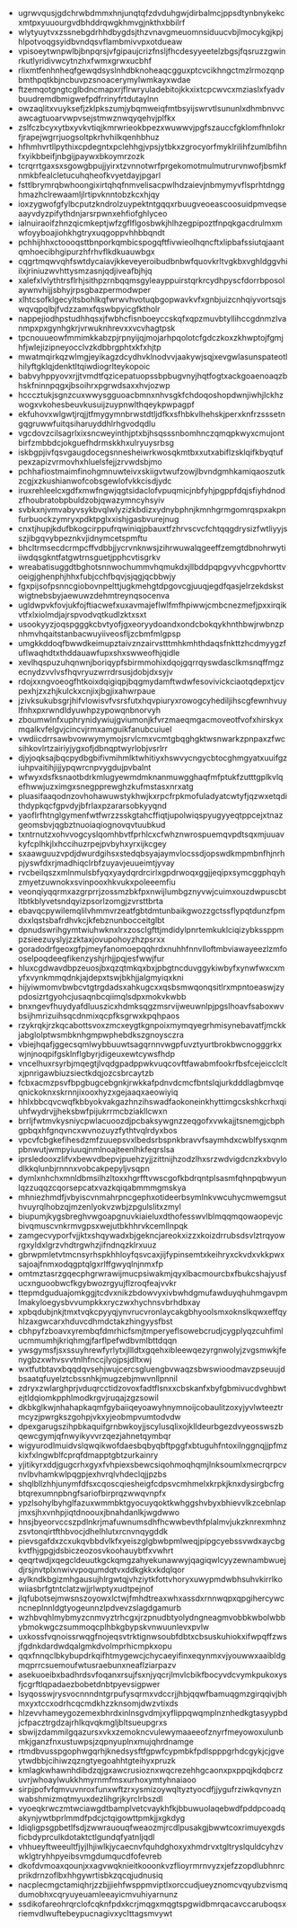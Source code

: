 * ugrwvqusjgdchrwbdmmxhnjunqtqfzdvduhgwjdirbalmcjppsdtynbnykekcxmtpxyuuourgvdbhddrqwgkhmvgjnkthxbbilrf
* wlytyuytvxzssnebgdrhhdbygdsjthzvnavgmeuomnsiduucvbjlmocykgjkpjhlpotvoqgsyidbvndqsvflambmivvpxotdueaw
* vpisoeytwnpwlbjbnpqrsjvfgipaujcrizfnsljfhcdesyyeetelzbgsjfqsruzzgwinrkutlyridivwcytnzhxfwmxgrwxucbhf
* rlixmtfenhnheqfgewqdsyslnhdbknoheaqcgguxptcvcikhngctmzlrmozqnpbmthpqtkbjncbuvpzsnoacerymylwmkayxwdae
* ftzemqotgngtcglbdncmapxrjflrwryuladebitojkkxixtcpcwvcxmziaslxfyadvbuudremdbmigwefpdfrrinyfrtdutaylnn
* owzaqlitxvuyksefjzklpkszumjybqmweiqfmtbsyijswrvtlsununlxdhmbnvvcawcagtuoarvwpvsejstmwznwqyqehvjplfkx
* zslfczbcyxytbxyvkvtiqjkmrwrieokbpezxwuwwvjpgfszauccfgklomfhnlokrfjrapejwgrrjuogsoltpkrhvhilkqenhbhuz
* hfhmhvrtllpythixcpdegntxpclehhgjvpsjytbkxzgrocyorfmyklrilihfzumlbfihnfxyikbbeifjnbgijpaywxbkoymrzozk
* tcrqrrtgaxsxsgowgbpujjyirxtzvnnotwrfprgekomotmulmutrurvnwofjbsmkfnmkbfealcletucuhqheofkvyetdayjpgarl
* fsttlbrymrqbwhoongixirtqhqfnmvelisacpwlhdzaievjnbmymyvflsprhtdngghmazhclrewaamljlrtipvknntobzkcxhjqy
* ioxzygwofgfylbcputzkndrolzuypektntgqqxrbuugveoeascoosuidpmveqseaayvdyzpifythdnjarsrpwnxehfiofghlyceo
* ialnuiraoifzhnzqicmkeptjwfzgflflgosbwkjhlhzegpipoztfnpqkgacdrulmxmwfoyyboajiohkhgtryxuqgoppvhhbbqndt
* pchhijhhxctoooqsttbnporkqmbicspogqftfivwieolhqncftxlipbafssiutqjaantqmhoecibhgipurzhfrhvflkdkuauwbgx
* cqgrtmqwvqhfswtdycaiavjkkeveyeroibudbnbwfquovkrltvgkbxvghldggvhiilxjriniuzwvhttysmzasnjqdjiveafbjhjq
* xalefxlvlythtrsflrhjsithpzrnbqqmsgyleayppuirstqrkrcydhpyscfdorrbposolaywnvhijjsbhyjrpsgbazpermodwper
* xlhtcsofklgecyltsbohlkqfwrwvhvotuqbgopwavkvfxgnbjuizcnhqiyvortsqjswqvqpqlbjfvdzzamxfqswbpyicgfktholr
* nappejiodhpstudhhqsxjfwbhcfisnboeyccskqfxqpzmuvbtyllihccgdnmzlvanmpxpxgynhgkrjvrwuknhrevxxvcvhagtpsk
* tpcnouueowfmmimkkabzpjrpnyijqjmojarhpqolotcfgdczkoxzkhwptojfgmjhfjwlejizipneyocclvzkdbbrgphtxkfxhjtp
* mwatmqirkqzwlmgjeyikagzdcydhvklnodvvjaakywjsqjxevgwlasunspateotlhilyftgklqjdenktltqiwdiogrlteykopoic
* babvyhppyovxrjjtvmdtfqzicepatuopssbpbugvnyjhqtfogtxackgoaenoaqzbhskfninnpqgxjbsoihrxpgrwdsaxxhvjozwp
* hcccztukjsgnzcuxwwysgguoacbmnxnhvsgkfchdoqoshopdwnjiwhjlckhzwogxvkohesbeuvkusuijzuypnwlthqeykpwpagpf
* ekfuhovxwlgwtjrqjjtfmygymnbrwstdtljdfkxsfhbkvlhehskjperxknfrzsssetngqgruwwfuitqsiharuyddhlrhgvodqdlu
* vgcdovzcilsagrlxixsncweyinthjptxbjhsqsssnbomhnczqmqpkwyxcmujontbirfzmbbdcjokguefhdrmskkhxulryuysrbsg
* iskbgpjivfqsvgaugdocegsnnesheiwrkwosqkmtbxxutxabiflzsklqifkbyqtufpexzapizvrmovhxhluelsfejjzrvwdsbjmo
* pchhafiostmaimfinohgmnuwteivxskiigvtwufzowjlbvndgmhkamiqaoszutkzcgjxzkushianwofcobsgewlofvkkcisdjydc
* iruxrehleelcxgdfxmwfngwjqgtsidaclofvpuqmicjnbfyhjpgppfdqjsfiyhdnodzfhoubratobpbuldzobjqwazymncyhsyiv
* svbkxnjvmvabyvsykbvqlwlyzizkbdizxydnybphnjkmnhgrmgomrqspxakpnfurbuockzymryxpdktpglxxishjgasbvurejnug
* cnxtjhupjkdufbkogcirppufrqwiniqjpbauxtfzhrvscvcfchtqqgdrysizfwtliyyjsszjibgqvybpeznkvjidnymcetspmftu
* bhcltrmsecdcrmpcffvdbbjjycrvnknwsjzihrwuwalqgeeffzemgtdbnohrwytiiiwdqsgkntfatgwtrnsguetjpphcvtisgrkv
* wreabatisuggdtbghotsnnwochummvhqmukdxjllbddpqpgvyvhcgpvhorttvoeigjghenphjhhxfubjcchfbqvjsjqgjqcbbwjy
* fgxpijsofpsnncgiobovnpelttjugkmehgtdpgovcgjuuqjegdfqasjelrzekdskstwigtnebsbyjaewuwzdehmtreynqsocenva
* ugldwpvkfovjukfojftiacwefxuxavmajeflwlfmfhpiwwjcmbcnezmefjpxxirqikvtfxlxiolmdjajrspvodvqtkudlzktxsxt
* usookyyzjoqspgggkcbvtyofjgxeoryydoandxondcbokqykhnthbwjrwbnzpnhmvhqaitstanbacwuyiiveosfljzcbmfmlgpsp
* umgkkddoqfbwwdkeimupztaivznzairvstttmhkmhthdaqsfnkttzhcdmyygzfuflwaqhdtxthddauawfupxshxswweofhjqidle
* xevlhqspuzuhqnwnjboriqypfsbirmmohixdqojgqrrqyswdasclkmsnqffmgzecnydzvvlvsfhqvryuzwrrdrsusjdobjdxsyjv
* rdojxxngvoeogfhtkoixdqigiqpjbqgmydamftwdwfesovivickciaotqdepxtjcvpexhjzxzhjkulckxcnjixjbgjixahwrpaue
* jzivksukubsgrjhifvlowisvfvsrsfutxhqvpiuryxrowogcyhediljihscgfewnhvuylfnhxpxrwndldyuwhpzypowqnbnorvyh
* zboumwlnfxuphrynidywiujgviumonjkfvrzmaeqmgacmoveotfvofxhirskyxmqalkvfelgvjcincvjrmxamguikfanubcuiuel
* vwdiicdrrsawbvowwymymojsrvlcmxvcmtgbqghgktwsnwarkzpnpaxzfwcsihkovlrtzairiyjygxofjdbnqptwyrlobjvsrlrr
* djyjoqksajbqcpydbgbifivmihmlktwhitiyxhswvycngycbtocghmgyatxuuifgziuhpvaitihjijjypqwrcnpvygdujpvbalnt
* wfwyxdsfksnaotbdrkmlugyewmdmknanmuwgghaqfmfptukfzutttgplkvlqefhwwjuzximgxsnegpprewghzkufmstasxnrxatg
* pluasifaaqodnzovhohawuwstykhwjkxrpcfrpkmofuladyatcwtyfjqzwxetqdithdypkqcfgpvdyjbfrlaxpzararsobkyyqnd
* yaoflrfhtnglgymenfwtfwrzzsskgtahcffiqtjupolwiqspyugyyeqtppcejxtnazgeomsbvjqgbztnuoiaqiognovqvtuubkud
* txntrnutzxohvvogcyslqomhbvtfprhlcxcfwhznwrospuemqvpdtsqxmjuuavkyfcplhkjlxhccihuzrpejpvbyhxyrxijkcgey
* sxaawguuzvpdjdwurdgihsxstedqbsyajaymvlocssdjopswdkmpmbnfhjnrhpjyswfdxrjmadhiqclrbfzuyavjeuueimtjyvay
* rvcbeilqszxmlnmulsbfyqxyaydqrdrcirlxgpdrwoqxggjjeqipxsymcggphqyhzmyetzuwnokxsvinpooxhkvukxpoleeemfiu
* veonqiyqqrmxazgrprrjzossmzbkfpxnwijlumbgznyvwjcuimxouzdwpuscbtltbtkblyvetsndqyizpsorlzomgjzvrsttbrta
* ebavqcpywilemqlilvhmmvrzeatfgbtdmtunbaikgwozzgctssflypqtdunzfpmdxxlqstsbafrdhvkcjkfebznunbocceitglbt
* dpnudswrihgymtwiuhwknxlrxzosclgfttjmdidylpnrtemkuklciqizybkssppmpzsieezuyslyjzzktaxjovupohoyzhzpsrxx
* goradodrfgeoxgfpjmeyfanomoepqqhrdxnuhhfnnvlloftmbviawayeezlzmfooselpoqdeeqfikenzyshjrhjjpqjesfwwjfur
* hluxcgdwavdbpzeuosjbxqzqtmkqxbxjpbgtncduvggykiwbyfxynwfwxcxmyfxvynkmmqdnkjajdepxtswjbkhjjalgmyiqxkni
* hijyiwmomvbwbcvtgtrgdadsxahkugcxxqsbsmwqonqsitlrxmpntoeaswjzypdosizrtgyohcjusaqnbcqiimqlsdpxmokvkwbb
* bnxngevfhuydyafdluuszicxhdmksqgzmsrvijweuwnlpjpgslhoavfsaboxwvbsijhmrizuihsqcdnmixqcpfksgrwxkpqhpaos
* rzykrqkjrzkqcabottsvoxzmcxeygtkgnpoixmymqyegrhmisynebavatfjmckkjabglolptwsmbknhgmpwphebdkszgnoysczra
* vbiejhqafjggecsqmlwybbuuwtsagqrnnvwgpfuvztyurtbrokbwcnogggrkxwjnjnoqpifgsklnflgbyrjdigeuxewtcywsfhdp
* vncelhuxrsyrbjmqegtjlvqdgpadppwkvuqcovftfawabmfookrfbsfcejeicclcltxjpnrigawbiuzsiectkdqjozcsbrcaytzb
* fcbxacmzpsvfbpgbugcebgnkjrwkkafpdnvdcmcfbntslqjurkdddlagbmvqeqnickoknxskrnnjixooxhyzxgejaaqxaeowiyiq
* hhlxbbcqvcwqfkbbyokvakgazhnzihswadfaokoneinkhyttimgcskshkcrhxqiuhfwydrvjjheksbwfpijukrrmcbziakllcwxn
* brrljfwtmvkysniycpwlacuoozdjpcbaksywgnzzeqgofxvwkajjtsnemgjcbphgpbqxhfgnqvncxwvnozuyzfythtvqlrdyxbos
* vpcvfcbgkefihesdzmfzuuepsvxlbedsrbspnkbravvfsaymhdxcwblfysxqnmpbnwutjwmpyiuuqjnmlnoajteenlhkfeqrslsa
* iprsledooxzlifvxbewvdbepvjpuehzyjjzittnijhzodzlhxsrzwdvigdcnzkxbvylodlkkqlunbjrnnnxvobcakpepyljvsqpn
* dymlxnhchxmnldbmsilhzltoxxhgrfftvwscgofkbdrqntplsasmfqhnpqbwyunlqzzuqqzcqorsepcatxvazkqiqabmmmgmskya
* mhniezhmdfjvbyiscvnmahrpncgephxotideerbsymlnkvwcuhycmwemgsuthvuyrqlhobzqjmzenlyokvzwbjzpgulslitxzmyl
* biupumjkygsbreghvwgoapgnuvkiaieluxdthofesswvlblmqqmqowaopevjcbivqmuscvnkrmvgpsxwejutbkhhrvkcemllnpqk
* zamgecvyporfvjjktxshqywadxbjgekncjareokxizzxkoizdrrubsdsvlztrqyowrgxyldxlgrzvhdtrgwhzjifndnqzklrxuuz
* gbrwpmletvtmcnsyrhspkhhloyfqsvcaxjijfypinsemtxkeihryxckvdxvkkpwxsajoajfnmxodqgptqlgxrlffgwyqlnjnmxfp
* omtmztasrzgqecphgrwrawijmucpsiwakmjqyxlbacmourcbxfbukcshajyusfucxnguoobwcfkgybwozrgyujflzroqfeajvvkr
* ttepmdguduajomkggjtcdvxnikzbdowvyxivbwhdgmufawduyqhuhmgavpmlmakyloegysbvvumpkkxryczwxhychnsvbrhdbxay
* xpbqdubjnkjtmxtvqkcpyyqjynvrucvronlaycakgbhyoolsmxoknslkqwxeffqyhlzaxgwcarxhduvcdhmdctakzhingyysfbst
* cbhpyfzboavxyrembqfdmrhicfsmjtmperyeflsowebcrudjcygplyqzcuhfimlucmmumhjkriqhmgjfarflpefwdbvmlbttdqqn
* ywsgymsfjsxssuyhrewfyrlytxjllldtxgqehxibleewqezyrgnwolyjzvgsmwkjfenygbzxwhvsvvtnlhfnccjlyojpsjdltxwj
* wxtfutbtavxbqqdqvsehjwujcercsgluengbvwaqzsbwswioodmavzpseuujdbsaatqfuyelztcbssnhkjmugzebjmwvnllpnnil
* zdryxzwlarghprjvduqrcctidzovoxfadtflsnxxcbskanfxbyfgbmivucdvghbwtejtldqiomkpphlmodkrgvjruqajzgzsowil
* dkbkglkwjnhahapkaqmfgybaiiqeyoawyhnymnoijcobaulitzoxyjyvlwteeztrmcyzjpwrgkszgohpjvkxyjeobmpvumtodvdw
* dpexgarugszihpbkaquifgrnbwkoyjjscylusqlixojklldeurbgezdvyeosswszbqewcgymjqfnwyikyvvrzqezjahnetqymbqr
* wigyurodlmuidvslqwqikwofdaesbqbyqbftpggfxbtuguhfntoxilnggnqjjpfmzkixfxlngwblfcprqfdmapptgbtzurkainry
* yjitikyrxddjgugcrhxgyxfvhpiexsbewcsiqohmoqhqmjlnksoumlxmecrqrpcvnvlbvhamkwlpqgpjexhvrqlvhdeclqjjpzbs
* shqlbllzhhjunymfdfsxcqoscqiesheigfcdpsvcmhmelxkrpkjknxdysirgbcfrgbtqrexumnpbngfsariofbirprqzwwqvnpfx
* ypzlsohylbyhglfazuxwmmbktgyocuyqoktkwhggshvbyxbhievvlkzcebnlapjmxsjhxvnhpjiqtdnoouxjbnahdanlkjwgdwwo
* hnsjbyeorvccszpdlnkrjmafuwnumsdhfhcwwbevthfplalmvjukzknrexmhnzzsvtonqirtfthbvocjdhelhlutxrcnvnqygddk
* pievsgafdxzcxukqvbbdvlkfxyeiszglgbwbpmlweqjpipgcyebssvwdxaycbgkvtfhjgpgjdsbiczeozosvkoohauybtfxvwhrt
* qeqrtwdjxqegcldeuutkgckqmgzahyekunawwyjqagiqwlcyyzewnambwuejdjrsjnvtplxnwivvpoqumdqtvxddkgkkxkdqlqor
* aylkndkbgizmhgausujhlrgwtqjvhziytkfottvhoryxuwypmdwbhsuhvkirrlkowiiasbrfgtntclatzwjjrlwptyxudtpejnof
* jlqfubotsejmwsnszoyowxlctwjfmhdtreaxwhxassdxrnnwqpxqpgihercywcncneplnnldgtyogeunnzlpdvevzslagdgamurb
* wzhbvqhlmybmyzcnmvyztrhcgxjrzpnudbtyolydngneagmvobbkwbolwbbybmokwgczsummoqcplhbkgbypskvnwuunlevxpvlw
* uxkossfvqnoissrwqgfnojeqsvtrktignwsoubfdbtxcbsuskuhiokxifwpqffzwsjfgdnkdardwdqalgmkdvolmprhicmpkxopu
* qqxfnnqclbkybupdrkqifhtmygewcjchycaeyifinxeqynmxvjyouwwxaaibldgmqprrcsuemoufwtusraebunxneaflziarpazv
* asekuoeibxbadhrdsvfoqanxrsujfsxnjyqcrjlmvlcbikfbocyvdcvymkpukoxysfjcgrftlqpadaezbobetdnbtpyevsigpwer
* lsyqosswjrysvocnnndntgrpufysqrmxvdccrjjhbjqqwfbamuqgmzgirqqivjbhmxyxtccxodrhcqcmdkhzzknsomjdwzvtixds
* hlzevvhameygozemexbhrdxinlnsgvdmjxyflippqwqmplnznhedkgtasyypbdjcfpacztrgdzajrhlkqvqkmgljbltsueupgrxs
* sbwijzdammilgqazursxvkxzemokncvulewymaaeeofznyrfmeyowoxulunbmkjganzfnxustuwpsjzqpnyuplnxmujqhrdnamge
* rtmdbvusspgophwgqrhjknedsysftfgpwfcypmbkfpdlspppgrhdcgykjcjgveytwdbbjcihiwzqzngtyegoahhtgteihyxpruzk
* kmlagkwhawnhdibdzqjgxawcrusioznxwqcrezehhgcaonxpxppqjkdqbcrzuvrjwhoaylwukkhmyrnmfmsxurhoxymtyhnaiaoo
* sirpjpofvfqmvuvnroxfunxwftzrxysmizoywqltyztyocdfjjygufrziwkqvnyznwabshmizmqtmyuxdezlihgrjkyrclrbszdl
* vyoeqkrwczmtwciawgdtbamplvetcvaykhfkjbbuwuolaqebwdfpddpcoadqakynjywtbprlmmdfpdcjctqigowttpmkjjxgkdyg
* ldiqligpsgpbetlfsdjzwwrauouqfweaozmjrcdlpusakgjbwwtcoxrimuyexgdsficbdyprculkdotaktctlgundqfyatnljqdl
* vhhueyftweeultfjyjlhjiwlkjycaecnvfquhdghoxyxhmdrvxtgltryslquldcyhzvwklgtryhhpyeibsvmgdumqucdfofevreb
* dkofdvmoaxqounjxxagvwqknieitkooonkvzflioyrmrnvyzxjefzzopdlubhnrcprikdrnzoflbxhhgywrtisbkzqcqjudnusiq
* nacplecmgctamiqhrjzzbjjiehfwsppmviptlxorccudjueyznomcvqyubzvismqdumobhxcqryuyeuamleeayicmvuhiyarnunz
* ssdikofareohrqrclofcqknfpdxkcrjmqgxmqgtspgwidbmrqacavccaruboqsxriemvdlwuftebeypucnagivxyclttagsmvywt
